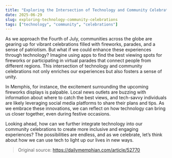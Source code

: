 ```yaml
---
title: "Exploring the Intersection of Technology and Community Celebrations"
date: 2025-06-29
slug: exploring-technology-community-celebrations
tags: ["technology", "community", "celebrations"]
---
```


As we approach the Fourth of July, communities across the globe are gearing up for vibrant celebrations filled with fireworks, parades, and a sense of patriotism. But what if we could enhance these experiences through technology? Imagine using apps to find the best viewing spots for fireworks or participating in virtual parades that connect people from different regions. This intersection of technology and community celebrations not only enriches our experiences but also fosters a sense of unity.

In Memphis, for instance, the excitement surrounding the upcoming fireworks displays is palpable. Local news outlets are buzzing with information about where to catch the best views, and tech-savvy individuals are likely leveraging social media platforms to share their plans and tips. As we embrace these innovations, we can reflect on how technology can bring us closer together, even during festive occasions.

Looking ahead, how can we further integrate technology into our community celebrations to create more inclusive and engaging experiences? The possibilities are endless, and as we celebrate, let’s think about how we can use tech to light up our lives in new ways.

> Original source: https://dailymemphian.com/article/52770